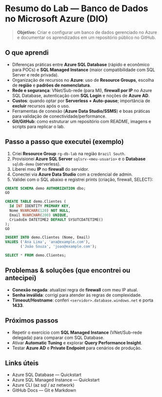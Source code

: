# Resumo do Lab — Banco de Dados no Microsoft Azure (DIO)

> **Objetivo:** Criar e configurar um banco de dados gerenciado no Azure e documentar os aprendizados em um repositório público no GitHub.

## O que aprendi
- Diferenças práticas entre **Azure SQL Database** (rápido e econômico para POCs) e **SQL Managed Instance** (maior compatibilidade com SQL Server e rede privada).
- Organização de recursos no **Azure**: uso de **Resource Groups**, escolha de **região** e **padrões de nomenclatura**.
- **Rede e segurança**: VNet/Sub-rede (para MI), **firewall por IP** no Azure SQL Database, autenticação com **SQL Login** e noções de **Azure AD**.
- **Custos**: quando optar por **Serverless + Auto-pause**; importância de **excluir** recursos após o uso.
- Ferramentas de conexão (**Azure Data Studio/SSMS**) e boas práticas para validação de conectividade/performance.
- **Git/GitHub**: como estruturar um repositório com README, imagens e scripts para replicar o lab.

## Passo a passo que executei (exemplo)
1. Criei **Resource Group** `rg-db-lab` na região `Brazil South`.
2. Provisionei **Azure SQL Server** `sqlsrv-<meu-usuario>` e o **Database** `sqldb-demo` (serverless).
3. Liberei meu **IP** no **firewall** do servidor.
4. Conectei via **Azure Data Studio** com a credencial de admin.
5. Validei com o SQL abaixo e registrei prints (criação, firewall, SELECT):

```sql
CREATE SCHEMA demo AUTHORIZATION dbo;
GO

CREATE TABLE demo.Clientes (
  Id INT IDENTITY PRIMARY KEY,
  Nome NVARCHAR(120) NOT NULL,
  Email NVARCHAR(200) UNIQUE,
  CriadoEm DATETIME2 DEFAULT SYSUTCDATETIME()
);
GO

INSERT INTO demo.Clientes (Nome, Email)
VALUES ('Ana Lima', 'ana@example.com'),
       ('João Souza', 'joao@example.com');

SELECT * FROM demo.Clientes;
```

## Problemas & soluções (que encontrei ou antecipei)
- **Conexão negada**: atualizei regra de **firewall** com meu IP atual.
- **Senha inválida**: corrigi para atender às regras de complexidade.
- **Timeout/Hostname**: conferi `<servidor>.database.windows.net` e porta **1433**.

## Próximos passos
- Repetir o exercício com **SQL Managed Instance** (VNet/Sub-rede delegada) para comparar com SQL Database.
- Ativar **Automatic Tuning** e explorar **Query Performance Insight**.
- Testar **Azure AD** e **Private Endpoint** para cenários de produção.

## Links úteis
- Azure SQL Database — Quickstart
- Azure SQL Managed Instance — Quickstart
- Azure CLI (az sql / az network)
- GitHub Docs — Git e Markdown